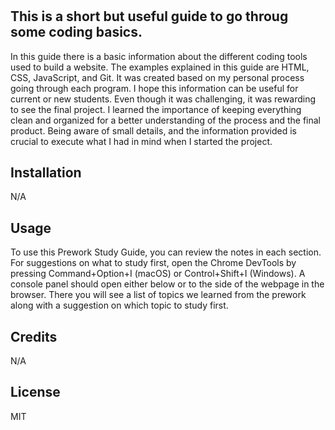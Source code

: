 # <Prework Study Guide Webpage>

## This is a short but useful guide to go throug some coding basics.

In this guide there is a basic information about the different coding tools used to build a website. The examples explained in this guide are HTML, CSS, JavaScript, and Git. It was created based on my personal process going through each program. I hope this information can be useful for current or new students. Even though it was challenging, it was rewarding to see the final project. I learned the importance of keeping everything clean and organized for a better  understanding of the process and the final product. Being aware of small details, and the information provided is crucial to execute what I had in mind when I started the project. 

## Installation

N/A

## Usage

To use this Prework Study Guide, you can review the notes in each section. For suggestions on what to study first, open the Chrome DevTools by pressing Command+Option+I (macOS) or Control+Shift+I (Windows). A console panel should open either below or to the side of the webpage in the browser. There you will see a list of topics we learned from the prework along with a suggestion on which topic to study first.


## Credits

N/A

## License

MIT
